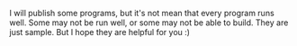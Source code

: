 I will publish some programs, but it's not mean that every program runs well.
Some may not be run well, or some may not be able to build.
They are just sample. But I hope they are helpful for you :)